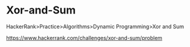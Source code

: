 
# Xor-and-Sum

HackerRank>Practice>Algorithms>Dynamic Programming>Xor and Sum

https://www.hackerrank.com/challenges/xor-and-sum/problem
